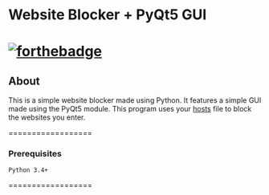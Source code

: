 # Website Blocker + PyQt5 GUI

[![forthebadge](https://forthebadge.com/images/badges/made-with-python.svg)]()
==================
## About

This is a simple website blocker made using Python. It features a simple GUI made using the PyQt5 module.
This program uses your [hosts](https://www.3essentials.com/what-is-a-hosts-file-and-how-do-you-edit-it/) file to block the websites you enter.

==================
### Prerequisites

```
Python 3.4+
```
==================
